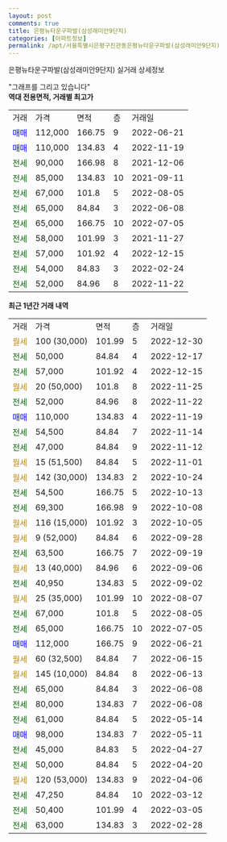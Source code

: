 ```yaml
---
layout: post
comments: true
title: 은평뉴타운구파발(삼성래미안9단지)
categories: [아파트정보]
permalink: /apt/서울특별시은평구진관동은평뉴타운구파발(삼성래미안9단지)
---
```


은평뉴타운구파발(삼성래미안9단지) 실거래 상세정보

<script type="text/javascript">
  google.charts.load('current', {'packages':['line', 'corechart']});
  google.charts.setOnLoadCallback(drawChart);

  function drawChart() {
    var data = new google.visualization.DataTable();
    data.addColumn('date', '거래일');
    data.addColumn('number', "매매");
    data.addColumn('number', "전세");
    data.addColumn('number', "전매");

    data.addRows([[new Date(Date.parse("2022-12-30")), null, null, null], [new Date(Date.parse("2022-12-17")), null, 50000, null], [new Date(Date.parse("2022-12-15")), null, 57000, null], [new Date(Date.parse("2022-11-25")), null, null, null], [new Date(Date.parse("2022-11-22")), null, 52000, null], [new Date(Date.parse("2022-11-19")), 110000, null, null], [new Date(Date.parse("2022-11-14")), null, 54500, null], [new Date(Date.parse("2022-11-12")), null, 47000, null], [new Date(Date.parse("2022-11-01")), null, null, null], [new Date(Date.parse("2022-10-24")), null, null, null], [new Date(Date.parse("2022-10-13")), null, 54500, null], [new Date(Date.parse("2022-10-08")), null, 69300, null], [new Date(Date.parse("2022-10-05")), null, null, null], [new Date(Date.parse("2022-09-28")), null, null, null], [new Date(Date.parse("2022-09-19")), null, 63500, null], [new Date(Date.parse("2022-09-06")), null, null, null], [new Date(Date.parse("2022-09-02")), null, 40950, null], [new Date(Date.parse("2022-08-07")), null, null, null], [new Date(Date.parse("2022-08-05")), null, 67000, null], [new Date(Date.parse("2022-07-05")), null, 65000, null], [new Date(Date.parse("2022-06-21")), 112000, null, null], [new Date(Date.parse("2022-06-15")), null, null, null], [new Date(Date.parse("2022-06-13")), null, null, null], [new Date(Date.parse("2022-06-08")), null, 65000, null], [new Date(Date.parse("2022-06-08")), null, 80000, null], [new Date(Date.parse("2022-05-14")), null, 61000, null], [new Date(Date.parse("2022-05-11")), 98000, null, null], [new Date(Date.parse("2022-04-27")), null, 45000, null], [new Date(Date.parse("2022-04-20")), null, 50000, null], [new Date(Date.parse("2022-04-06")), null, null, null], [new Date(Date.parse("2022-03-12")), null, 47250, null], [new Date(Date.parse("2022-03-05")), null, 50400, null], [new Date(Date.parse("2022-02-28")), null, 63000, null]]);

    var options = {
      hAxis: {
        format: 'yyyy/MM/dd'
      },    
      lineWidth: 0,
      pointsVisible: true,    
      title: '최근 1년간 유형별 실거래가 분포',
      legend: { position: 'bottom' }
    };

    var formatter = new google.visualization.NumberFormat({pattern:'###,###'} );
    formatter.format(data, 1);
    formatter.format(data, 2);
    
    setTimeout(function() {
        var chart = new google.visualization.LineChart(document.getElementById('columnchart_material'));
        chart.draw(data, (options));
        document.getElementById('loading').style.display = 'none';
    }, 200);
  }
</script>


<div id="loading" style="z-index:20; display: block; margin-left: 0px">"그래프를 그리고 있습니다"</div>
<div id="columnchart_material" style="width: 95%; margin-left: 0px; display: block"></div>
<!-- contents start -->
<b>역대 전용면적, 거래별 최고가</b>
<table class="sortable">
    <tr>
      <td>거래</td>
      <td>가격</td>
      <td>면적</td>
      <td>층</td>
      <td>거래일</td>
    </tr>
        <tr>
          <td><a style="color: blue">매매</a></td>
          <td>112,000</td>
          <td>166.75</td>
          <td>9</td>
          <td>2022-06-21</td>
        </tr>            <tr>
          <td><a style="color: blue">매매</a></td>
          <td>110,000</td>
          <td>134.83</td>
          <td>4</td>
          <td>2022-11-19</td>
        </tr>        
        <tr>
              <td><a style="color: darkgreen">전세</a></td>
              <td>90,000</td>
              <td>166.98</td>
              <td>8</td>
              <td>2021-12-06</td>
            </tr>            <tr>
              <td><a style="color: darkgreen">전세</a></td>
              <td>85,000</td>
              <td>134.83</td>
              <td>10</td>
              <td>2021-09-11</td>
            </tr>            <tr>
              <td><a style="color: darkgreen">전세</a></td>
              <td>67,000</td>
              <td>101.8</td>
              <td>5</td>
              <td>2022-08-05</td>
            </tr>            <tr>
              <td><a style="color: darkgreen">전세</a></td>
              <td>65,000</td>
              <td>84.84</td>
              <td>3</td>
              <td>2022-06-08</td>
            </tr>            <tr>
              <td><a style="color: darkgreen">전세</a></td>
              <td>65,000</td>
              <td>166.75</td>
              <td>10</td>
              <td>2022-07-05</td>
            </tr>            <tr>
              <td><a style="color: darkgreen">전세</a></td>
              <td>58,000</td>
              <td>101.99</td>
              <td>3</td>
              <td>2021-11-27</td>
            </tr>            <tr>
              <td><a style="color: darkgreen">전세</a></td>
              <td>57,000</td>
              <td>101.92</td>
              <td>4</td>
              <td>2022-12-15</td>
            </tr>            <tr>
              <td><a style="color: darkgreen">전세</a></td>
              <td>54,000</td>
              <td>84.83</td>
              <td>3</td>
              <td>2022-02-24</td>
            </tr>            <tr>
              <td><a style="color: darkgreen">전세</a></td>
              <td>52,000</td>
              <td>84.96</td>
              <td>8</td>
              <td>2022-11-22</td>
            </tr>        
    
</table>

<b>최근 1년간 거래 내역</b>

<table class="sortable">
    <tr>
      <td>거래</td>
      <td>가격</td>
      <td>면적</td>
      <td>층</td>
      <td>거래일</td>
    </tr>
    <tr>
      <td><a style="color: darkgoldenrod">월세</a></td>
      <td>100 (30,000)</td>
      <td>101.99</td>
      <td>5</td>
      <td>2022-12-30</td>
    </tr>          <tr>
      <td><a style="color: darkgreen">전세</a></td>
      <td>50,000</td>
      <td>84.84</td>
      <td>4</td>
      <td>2022-12-17</td>
    </tr>          <tr>
      <td><a style="color: darkgreen">전세</a></td>
      <td>57,000</td>
      <td>101.92</td>
      <td>4</td>
      <td>2022-12-15</td>
    </tr>          <tr>
      <td><a style="color: darkgoldenrod">월세</a></td>
      <td>20 (50,000)</td>
      <td>101.8</td>
      <td>8</td>
      <td>2022-11-25</td>
    </tr>          <tr>
      <td><a style="color: darkgreen">전세</a></td>
      <td>52,000</td>
      <td>84.96</td>
      <td>8</td>
      <td>2022-11-22</td>
    </tr>          <tr>
      <td><a style="color: blue">매매</a></td>
      <td>110,000</td>
      <td>134.83</td>
      <td>4</td>
      <td>2022-11-19</td>
    </tr>          <tr>
      <td><a style="color: darkgreen">전세</a></td>
      <td>54,500</td>
      <td>84.84</td>
      <td>7</td>
      <td>2022-11-14</td>
    </tr>          <tr>
      <td><a style="color: darkgreen">전세</a></td>
      <td>47,000</td>
      <td>84.84</td>
      <td>9</td>
      <td>2022-11-12</td>
    </tr>          <tr>
      <td><a style="color: darkgoldenrod">월세</a></td>
      <td>15 (51,500)</td>
      <td>84.84</td>
      <td>5</td>
      <td>2022-11-01</td>
    </tr>          <tr>
      <td><a style="color: darkgoldenrod">월세</a></td>
      <td>142 (30,000)</td>
      <td>134.83</td>
      <td>2</td>
      <td>2022-10-24</td>
    </tr>          <tr>
      <td><a style="color: darkgreen">전세</a></td>
      <td>54,500</td>
      <td>166.75</td>
      <td>5</td>
      <td>2022-10-13</td>
    </tr>          <tr>
      <td><a style="color: darkgreen">전세</a></td>
      <td>69,300</td>
      <td>166.98</td>
      <td>9</td>
      <td>2022-10-08</td>
    </tr>          <tr>
      <td><a style="color: darkgoldenrod">월세</a></td>
      <td>116 (15,000)</td>
      <td>101.92</td>
      <td>3</td>
      <td>2022-10-05</td>
    </tr>          <tr>
      <td><a style="color: darkgoldenrod">월세</a></td>
      <td>9 (52,000)</td>
      <td>84.84</td>
      <td>6</td>
      <td>2022-09-28</td>
    </tr>          <tr>
      <td><a style="color: darkgreen">전세</a></td>
      <td>63,500</td>
      <td>166.75</td>
      <td>7</td>
      <td>2022-09-19</td>
    </tr>          <tr>
      <td><a style="color: darkgoldenrod">월세</a></td>
      <td>13 (40,000)</td>
      <td>84.96</td>
      <td>6</td>
      <td>2022-09-06</td>
    </tr>          <tr>
      <td><a style="color: darkgreen">전세</a></td>
      <td>40,950</td>
      <td>134.83</td>
      <td>5</td>
      <td>2022-09-02</td>
    </tr>          <tr>
      <td><a style="color: darkgoldenrod">월세</a></td>
      <td>25 (35,000)</td>
      <td>101.99</td>
      <td>10</td>
      <td>2022-08-07</td>
    </tr>          <tr>
      <td><a style="color: darkgreen">전세</a></td>
      <td>67,000</td>
      <td>101.8</td>
      <td>5</td>
      <td>2022-08-05</td>
    </tr>          <tr>
      <td><a style="color: darkgreen">전세</a></td>
      <td>65,000</td>
      <td>166.75</td>
      <td>10</td>
      <td>2022-07-05</td>
    </tr>          <tr>
      <td><a style="color: blue">매매</a></td>
      <td>112,000</td>
      <td>166.75</td>
      <td>9</td>
      <td>2022-06-21</td>
    </tr>          <tr>
      <td><a style="color: darkgoldenrod">월세</a></td>
      <td>60 (32,500)</td>
      <td>84.84</td>
      <td>7</td>
      <td>2022-06-15</td>
    </tr>          <tr>
      <td><a style="color: darkgoldenrod">월세</a></td>
      <td>145 (10,000)</td>
      <td>84.84</td>
      <td>8</td>
      <td>2022-06-13</td>
    </tr>          <tr>
      <td><a style="color: darkgreen">전세</a></td>
      <td>65,000</td>
      <td>84.84</td>
      <td>3</td>
      <td>2022-06-08</td>
    </tr>          <tr>
      <td><a style="color: darkgreen">전세</a></td>
      <td>80,000</td>
      <td>134.83</td>
      <td>7</td>
      <td>2022-06-08</td>
    </tr>          <tr>
      <td><a style="color: darkgreen">전세</a></td>
      <td>61,000</td>
      <td>84.84</td>
      <td>5</td>
      <td>2022-05-14</td>
    </tr>          <tr>
      <td><a style="color: blue">매매</a></td>
      <td>98,000</td>
      <td>134.83</td>
      <td>7</td>
      <td>2022-05-11</td>
    </tr>          <tr>
      <td><a style="color: darkgreen">전세</a></td>
      <td>45,000</td>
      <td>84.83</td>
      <td>5</td>
      <td>2022-04-27</td>
    </tr>          <tr>
      <td><a style="color: darkgreen">전세</a></td>
      <td>50,000</td>
      <td>84.84</td>
      <td>5</td>
      <td>2022-04-20</td>
    </tr>          <tr>
      <td><a style="color: darkgoldenrod">월세</a></td>
      <td>120 (53,000)</td>
      <td>134.83</td>
      <td>9</td>
      <td>2022-04-06</td>
    </tr>          <tr>
      <td><a style="color: darkgreen">전세</a></td>
      <td>47,250</td>
      <td>84.84</td>
      <td>10</td>
      <td>2022-03-12</td>
    </tr>          <tr>
      <td><a style="color: darkgreen">전세</a></td>
      <td>50,400</td>
      <td>101.99</td>
      <td>4</td>
      <td>2022-03-05</td>
    </tr>          <tr>
      <td><a style="color: darkgreen">전세</a></td>
      <td>63,000</td>
      <td>134.83</td>
      <td>3</td>
      <td>2022-02-28</td>
    </tr>      </table>
<!-- contents end -->    

